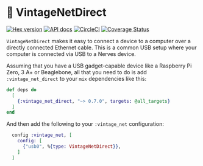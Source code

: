 # 🍇 VintageNetDirect

[![Hex version](https://img.shields.io/hexpm/v/vintage_net_direct.svg "Hex version")](https://hex.pm/packages/vintage_net_direct)
[![API docs](https://img.shields.io/hexpm/v/vintage_net_direct.svg?label=hexdocs "API docs")](https://hexdocs.pm/vintage_net_direct/VintageNet.html)
[![CircleCI](https://circleci.com/gh/nerves-networking/vintage_net_direct.svg?style=svg)](https://circleci.com/gh/nerves-networking/vintage_net_direct)
[![Coverage Status](https://coveralls.io/repos/github/nerves-networking/vintage_net_direct/badge.svg?branch=master)](https://coveralls.io/github/nerves-networking/vintage_net_direct?branch=master)

`VintageNetDirect` makes it easy to connect a device to a computer over a
directly connected Ethernet cable. This is a common USB setup where your
computer is connected via USB to a Nerves device.

Assuming that you have a USB gadget-capable device like a Raspberry Pi Zero, 3
A+ or Beaglebone, all that you need to do is add `:vintage_net_direct` to your
`mix` dependencies like this:

```elixir
def deps do
  [
    {:vintage_net_direct, "~> 0.7.0", targets: @all_targets}
  ]
end
```

And then add the following to your `:vintage_net` configuration:

```elixir
  config :vintage_net, [
    config: [
      {"usb0", %{type: VintageNetDirect}},
    ]
  ]
```

